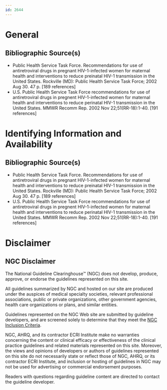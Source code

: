 ```yaml
---
id: 2644
---
```


# General

## Bibliographic Source(s)

- Public Health Service Task Force. Recommendations for use of antiretroviral drugs in pregnant HIV-1-infected women for maternal health and interventions to reduce preinatal HIV-1 transmission in the United States. Rockville (MD): Public Health Service Task Force; 2002 Aug 30. 47 p. [189 references]
- U.S. Public Health Service Task Force recommendations for use of antiretroviral drugs in pregnent HIV-1-infected women for maternal health and interventions to reduce perinatal HIV-1 transmission in the United States. MMWR Recomm Rep. 2002 Nov 22;51(RR-18):1-40. [191 references]

# Identifying Information and Availability

## Bibliographic Source(s)

- Public Health Service Task Force. Recommendations for use of antiretroviral drugs in pregnant HIV-1-infected women for maternal health and interventions to reduce preinatal HIV-1 transmission in the United States. Rockville (MD): Public Health Service Task Force; 2002 Aug 30. 47 p. [189 references]
- U.S. Public Health Service Task Force recommendations for use of antiretroviral drugs in pregnent HIV-1-infected women for maternal health and interventions to reduce perinatal HIV-1 transmission in the United States. MMWR Recomm Rep. 2002 Nov 22;51(RR-18):1-40. [191 references]

# Disclaimer

## NGC Disclaimer

The National Guideline Clearinghouse™ (NGC) does not develop, produce, approve, or endorse the guidelines represented on this site.

All guidelines summarized by NGC and hosted on our site are produced under the auspices of medical specialty societies, relevant professional associations, public or private organizations, other government agencies, health care organizations or plans, and similar entities.

Guidelines represented on the NGC Web site are submitted by guideline developers, and are screened solely to determine that they meet the [NGC Inclusion Criteria](/help-and-about/summaries/inclusion-criteria).

NGC, AHRQ, and its contractor ECRI Institute make no warranties concerning the content or clinical efficacy or effectiveness of the clinical practice guidelines and related materials represented on this site. Moreover, the views and opinions of developers or authors of guidelines represented on this site do not necessarily state or reflect those of NGC, AHRQ, or its contractor ECRI Institute, and inclusion or hosting of guidelines in NGC may not be used for advertising or commercial endorsement purposes.

Readers with questions regarding guideline content are directed to contact the guideline developer.


